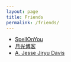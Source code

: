 ```yaml
---
layout: page
title: Friends
permalink: /friends/
---
```


- [SpellOnYou](https://spellonyou.github.io/)
- [月光博客](https://www.williamlong.info/)
- [A. Jesse Jiryu Davis](https://emptysqua.re/blog/)
